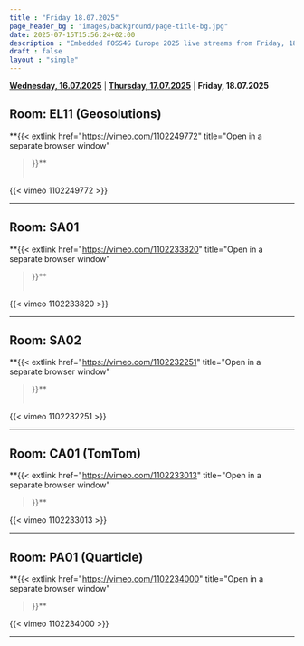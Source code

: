 ```yaml
---
title : "Friday 18.07.2025"
page_header_bg : "images/background/page-title-bg.jpg"
date: 2025-07-15T15:56:24+02:00
description : "Embedded FOSS4G Europe 2025 live streams from Friday, 18.07.2025"
draft : false
layout : "single"
---
```


**[Wednesday, 16.07.2025](../16-07-2025/)** | **[Thursday, 17.07.2025](../17-07-2025/)** | **Friday, 18.07.2025**

## Room: EL11 (Geosolutions)

**{{<
    extlink href="https://vimeo.com/1102249772"
    title="Open in a separate browser window"
>}}**
<br><br>

{{< vimeo 1102249772 >}}

---

## Room: SA01

**{{<
    extlink href="https://vimeo.com/1102233820"
    title="Open in a separate browser window"
>}}**
<br><br>

{{< vimeo 1102233820 >}}

---

## Room: SA02

**{{<
    extlink href="https://vimeo.com/1102232251"
    title="Open in a separate browser window"
>}}**
<br><br>

{{< vimeo 1102232251 >}}

---

## Room: CA01 (TomTom)

**{{<
    extlink href="https://vimeo.com/1102233013"
    title="Open in a separate browser window"
>}}**

{{< vimeo 1102233013 >}}

---

## Room: PA01 (Quarticle)

**{{<
    extlink href="https://vimeo.com/1102234000"
    title="Open in a separate browser window"
>}}**

{{< vimeo 1102234000 >}}

---
